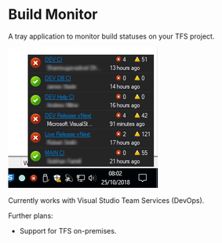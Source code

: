 # Build Monitor

A tray application to monitor build statuses on your TFS project.

![Screenshot](https://raw.githubusercontent.com/oatsoda/BuildMonitor/master/screenshot.png)

Currently works with Visual Studio Team Services (DevOps).  

Further plans:

- Support for TFS on-premises.
